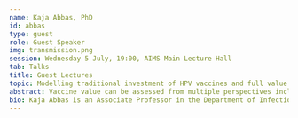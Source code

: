```yaml
---
name: Kaja Abbas, PhD
id: abbas
type: guest
role: Guest Speaker
img: transmission.png
session: Wednesday 5 July, 19:00, AIMS Main Lecture Hall
tab: Talks
title: Guest Lectures
topic: Modelling traditional investment of HPV vaccines and full value of vaccine assessment of potential Strep A vaccines
abstract: Vaccine value can be assessed from multiple perspectives including health benefits, safety, economic impact, equity, acceptance, feasibility, antimicrobial resistance, and broader socio-economic benefits. As a case study of an existing vaccine, we will discuss health, economic, and equity impact of HPV vaccination. As a case study of new vaccines in the pipeline, we will discuss the health impact of potential Strep A vaccination, which feeds into the full value of vaccine assessment.
bio: Kaja Abbas is an Associate Professor in the Department of Infectious Disease Epidemiology at the London School of Hygiene & Tropical Medicine. His research area is vaccine impact modelling with a focus on estimating the health, economic, and equity impact of vaccination programmes to support evidence-based public health decision-making and inform vaccine policy in collaboration with partners and stakeholders at the global, regional, and national levels. For additional infomration, see his <a href="https://www.lshtm.ac.uk/aboutus/people/abbas.kaja">LSHTM profile</a>.
---
```

